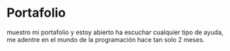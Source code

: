 # Portafolio
muestro mi portafolio y estoy abierto ha escuchar cualquier tipo  de ayuda, me adentre en el mundo de la programación hace tan solo 2 meses.   
